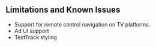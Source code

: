 ## Limitations and Known Issues

- Support for remote control navigation on TV platforms.
- Ad UI support
- TextTrack styling
